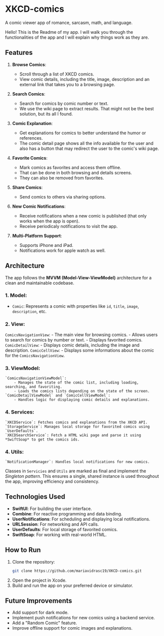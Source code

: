 # XKCD-comics
A comic viewer app of romance, sarcasm, math, and language.

Hello! This is the Readme of my app. I will walk you through the functionalities of the app and I will explain why things work as they are.

## Features

1. **Browse Comics**:
   - Scroll through a list of XKCD comics.
   - View comic details, including the title, image, description and an external link that takes you to a browsing page.

2. **Search Comics**:
   - Search for comics by comic number or text.
   - We use the wiki page to extract results. That might not be the best solution, but its all I found. 

3. **Comic Explanation**:
   - Get explanations for comics to better understand the humor or references.
   - The comic detail page shows all the info available for the user and also has a button that may redirect the user to the comic's wiki page.

4. **Favorite Comics**:
   - Mark comics as favorites and access them offline.
   - That can be done in both browsing and details screens.
   - They can also be removed from favorites.

5. **Share Comics**:
   - Send comics to others via sharing options.

6. **New Comic Notifications**:
   - Receive notifications when a new comic is published (that only works when the app is open).
   - Receive periodicaly notifications to visit the app.
   

7. **Multi-Platform Support**:
   - Supports iPhone and iPad.
   - Notifications work for apple watch as well.

## Architecture

The app follows the **MVVM (Model-View-ViewModel)** architecture for a clean and maintainable codebase.

### 1. **Model**:
   - `Comic`: Represents a comic with properties like `id`, `title`, `image`, `description`, etc.

### 2. **View**:
   `ComicsNavigationView`: 
        - The main view for browsing comics.
        - Allows users to search for comics by number or text.
        - Displays favorited comics.
   `ComicDetailView`: 
        - Displays comic details, including the image and description.
   `ComicCellView`: 
        - Displays some informations about the comic for the `ComicsNavigationView`.

### 3. **ViewModel**:
    `ComicsNavigationViewModel`: 
        - Manages the state of the comic list, including loading, searching, and favoriting.
        - Loads the comics lists depending on the state of the screen.
    `ComicDetailViewModel` and `ComicCellViewModel`: 
        - Handles logic for displaying comic details and explanations.

### 4. **Services**:
    `XKCDService`: Fetches comics and explanations from the XKCD API.
    `StorageService`: Manages local storage for favorited comics using `UserDefaults`.
    `XKCDSearchService`: Fetch a HTML wiki page and parse it using *SwiftSoap* to get the comics ids.
   
### 4. **Utils**:
    `NotificationManager`: Handles local notifications for new comics.
    
Classes in `Servicies` and `Utils` are marked as final and implement the *Singleton pattern*. This ensures a single, shared instance is used throughout the app, improving efficiency and consistency.

## Technologies Used

- **SwiftUI**: For building the user interface.
- **Combine**: For reactive programming and data binding.
- **UserNotifications**: For scheduling and displaying local notifications.
- **URLSession**: For networking and API calls.
- **UserDefaults**: For local storage of favorited comics.
- **SwiftSoap**: For working with real-world HTML.

## How to Run

1. Clone the repository:
   ```bash
   git clone https://github.com/mariavidrasc19/XKCD-comics.git
   ```
2. Open the project in Xcode.
3. Build and run the app on your preferred device or simulator.


## Future Improvements

- Add support for dark mode.
- Implement push notifications for new comics using a backend service.
- Add a "Random Comic" feature.
- Improve offline support for comic images and explanations.

